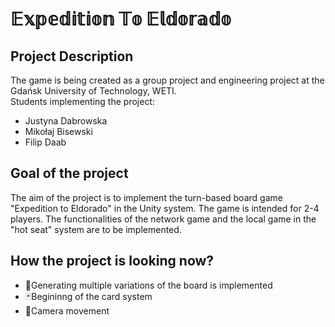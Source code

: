 # 𝔼𝕩𝕡𝕖𝕕𝕚𝕥𝕚𝕠𝕟 𝕋𝕠 𝔼𝕝𝕕𝕠𝕣𝕒𝕕𝕠
## Project Description
The game is being created as a group project and engineering project at the Gdańsk University of Technology, WETI.  
Students implementing the project:  
- Justyna Dabrowska
- Mikołaj Bisewski
- Filip Daab

## Goal of the project
The aim of the project is to implement the turn-based board game "Expedition to Eldorado" in the Unity system. The game is intended for 2-4 players. The functionalities of the network game and the local game in the "hot seat" system are to be implemented.

## How the project is looking now?
- 🎲Generating multiple variations of the board is implemented
- 🃏Begininng of the card system
- 🎥Camera movement 
<!--

**Here are some ideas to get you started:**

🙋‍♀️ A short introduction - what is your organization all about?
🌈 Contribution guidelines - how can the community get involved?
👩‍💻 Useful resources - where can the community find your docs? Is there anything else the community should know?
🍿 Fun facts - what does your team eat for breakfast?
🧙 Remember, you can do mighty things with the power of [Markdown](https://docs.github.com/github/writing-on-github/getting-started-with-writing-and-formatting-on-github/basic-writing-and-formatting-syntax)
-->
